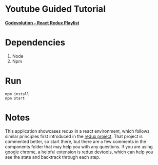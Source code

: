 # Youtube Guided Tutorial
#### [Codevolution - React Redux Playlist](<https://www.youtube.com/playlist?list=PLC3y8-rFHvwheJHvseC3I0HuYI2f46oAK>)

# Dependencies
1. Node
2. Npm

# Run
```
npm install
npm start
```  

# Notes

This application showcases redux in a react environment, which follows similar principles first introduced in the [redux project](link). That project is commented better, so start there, but there are a few comments in the components folder that may help you with any questions. If you are using google chrome, a helpful extension is [redux devtools](<https://chrome.google.com/webstore/detail/redux-devtools/lmhkpmbekcpmknklioeibfkpmmfibljd>), which can help you see the state and backtrack through each step.